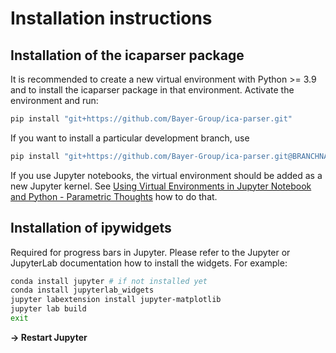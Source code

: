 # Installation instructions

## Installation of the icaparser package

It is recommended to create a new virtual environment with Python >= 3.9 and to
install the icaparser package in that environment. Activate the environment and
run:

```sh
pip install "git+https://github.com/Bayer-Group/ica-parser.git"
```

If you want to install a particular development branch, use

```sh
pip install "git+https://github.com/Bayer-Group/ica-parser.git@BRANCHNAME"
```

If you use Jupyter notebooks, the virtual environment should be added as a new
Jupyter kernel. See [Using Virtual Environments in Jupyter Notebook and Python -
Parametric Thoughts](https://janakiev.com/blog/jupyter-virtual-envs/) how to do
that.

## Installation of ipywidgets

Required for progress bars in Jupyter. Please refer to the Jupyter or JupyterLab
documentation how to install the widgets. For example:

```sh
conda install jupyter # if not installed yet
conda install jupyterlab_widgets
jupyter labextension install jupyter-matplotlib
jupyter lab build
exit
```

**→ Restart Jupyter**
